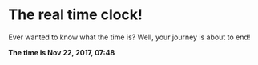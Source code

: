 # The real time clock!

Ever wanted to know what the time is? Well, your journey is about to end!

**The time is Nov 22, 2017, 07:48**
